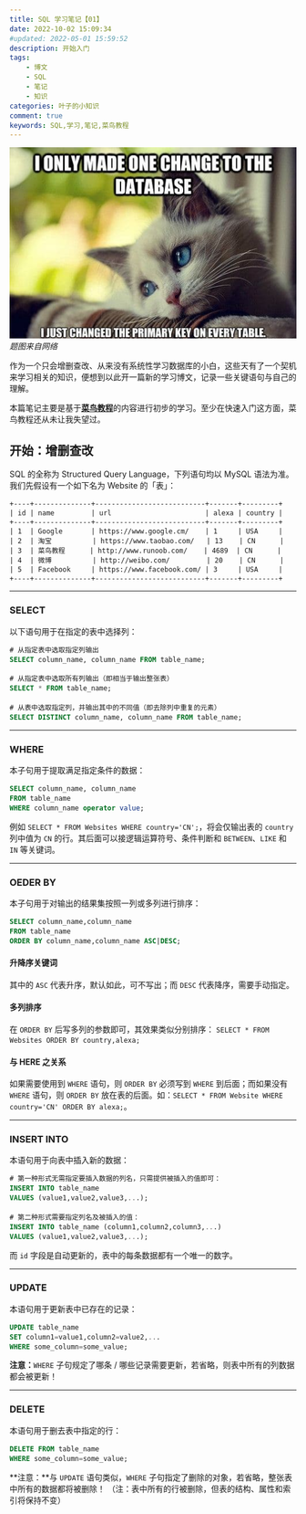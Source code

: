 ```yaml
---
title: SQL 学习笔记【01】
date: 2022-10-02 15:09:34
#updated: 2022-05-01 15:59:52
description: 开始入门
tags: 
    - 博文
    - SQL
    - 笔记
    - 知识
categories: 叶子的小知识
comment: true
keywords: SQL,学习,笔记,菜鸟教程
---
```


<img src="/images/SQL-learning-note-01/cover.jpg" width="650" alt="cover" />_题图来自网络_

作为一个只会增删查改、从来没有系统性学习数据库的小白，这些天有了一个契机来学习相关的知识，便想到以此开一篇新的学习博文，记录一些关键语句与自己的理解。

本篇笔记主要是基于[**菜鸟教程**](https://www.runoob.com/sql/sql-tutorial.html)的内容进行初步的学习。至少在快速入门这方面，菜鸟教程还从未让我失望过。

<!-- more -->

## 开始：增删查改

SQL 的全称为 Structured Query Language，下列语句均以 MySQL 语法为准。我们先假设有一个如下名为 Website 的「表」：

```
+----+--------------+---------------------------+-------+---------+
| id | name         | url                       | alexa | country |
+----+--------------+---------------------------+-------+---------+
| 1  | Google       | https://www.google.cm/    | 1     | USA     |
| 2  | 淘宝          | https://www.taobao.com/   | 13    | CN      |
| 3  | 菜鸟教程      | http://www.runoob.com/    | 4689  | CN      |
| 4  | 微博          | http://weibo.com/         | 20    | CN      |
| 5  | Facebook     | https://www.facebook.com/ | 3     | USA     |
+----+--------------+---------------------------+-------+---------+
```

---

### SELECT

以下语句用于在指定的表中选择列：

```sql
# 从指定表中选取指定列输出
SELECT column_name, column_name FROM table_name;

# 从指定表中选取所有列输出（即相当于输出整张表）
SELECT * FROM table_name;

# 从表中选取指定列，并输出其中的不同值（即去除列中重复的元素）
SELECT DISTINCT column_name, column_name FROM table_name;
```

---

### WHERE

本子句用于提取满足指定条件的数据：

```sql
SELECT column_name, column_name 
FROM table_name 
WHERE column_name operator value;
```

例如 `SELECT * FROM Websites WHERE country='CN';`，将会仅输出表的 `country` 列中值为 `CN` 的行。其后面可以接逻辑运算符号、条件判断和 `BETWEEN`、`LIKE` 和 `IN` 等关键词。

---

### OEDER BY

本子句用于对输出的结果集按照一列或多列进行排序：

```sql
SELECT column_name,column_name 
FROM table_name 
ORDER BY column_name,column_name ASC|DESC;
```

#### 升降序关键词

其中的 `ASC` 代表升序，默认如此，可不写出；而 `DESC` 代表降序，需要手动指定。

#### 多列排序

在 `ORDER BY` 后写多列的参数即可，其效果类似分别排序：
`SELECT * FROM Websites ORDER BY country,alexa;`

#### 与 HERE 之关系

如果需要使用到 `WHERE` 语句，则 `ORDER BY` 必须写到 `WHERE` 到后面；而如果没有  `WHERE` 语句，则  `ORDER BY` 放在表的后面。如：`SELECT * FROM Website WHERE country='CN' ORDER BY alexa;`。

---

### INSERT INTO

本语句用于向表中插入新的数据：

```sql
# 第一种形式无需指定要插入数据的列名，只需提供被插入的值即可：
INSERT INTO table_name
VALUES (value1,value2,value3,...);

# 第二种形式需要指定列名及被插入的值：
INSERT INTO table_name (column1,column2,column3,...)
VALUES (value1,value2,value3,...);
```

而 `id` 字段是自动更新的，表中的每条数据都有一个唯一的数字。

---

### UPDATE

本语句用于更新表中已存在的记录：

```sql
UPDATE table_name
SET column1=value1,column2=value2,...
WHERE some_column=some_value;
```

**注意：**`WHERE` 子句规定了哪条 / 哪些记录需要更新，若省略，则表中所有的列数据都会被更新！

---

### DELETE

本语句用于删去表中指定的行：

```sql
DELETE FROM table_name
WHERE some_column=some_value;
```

**注意：**与 `UPDATE` 语句类似，`WHERE` 子句指定了删除的对象，若省略，整张表中所有的数据都将被删除！
（注：表中所有的行被删除，但表的结构、属性和索引将保持不变）


